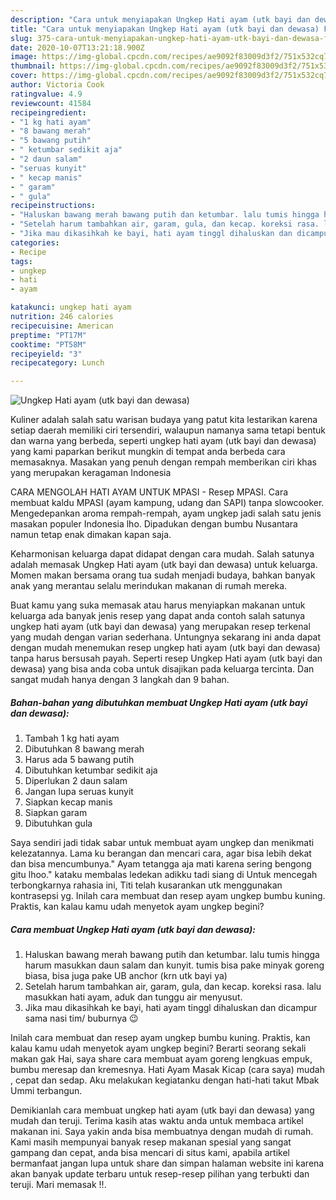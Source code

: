 ```yaml
---
description: "Cara untuk menyiapakan Ungkep Hati ayam (utk bayi dan dewasa) Favorite"
title: "Cara untuk menyiapakan Ungkep Hati ayam (utk bayi dan dewasa) Favorite"
slug: 375-cara-untuk-menyiapakan-ungkep-hati-ayam-utk-bayi-dan-dewasa-favorite
date: 2020-10-07T13:21:18.900Z
image: https://img-global.cpcdn.com/recipes/ae9092f83009d3f2/751x532cq70/ungkep-hati-ayam-utk-bayi-dan-dewasa-foto-resep-utama.jpg
thumbnail: https://img-global.cpcdn.com/recipes/ae9092f83009d3f2/751x532cq70/ungkep-hati-ayam-utk-bayi-dan-dewasa-foto-resep-utama.jpg
cover: https://img-global.cpcdn.com/recipes/ae9092f83009d3f2/751x532cq70/ungkep-hati-ayam-utk-bayi-dan-dewasa-foto-resep-utama.jpg
author: Victoria Cook
ratingvalue: 4.9
reviewcount: 41584
recipeingredient:
- "1 kg hati ayam"
- "8 bawang merah"
- "5 bawang putih"
- " ketumbar sedikit aja"
- "2 daun salam"
- "seruas kunyit"
- " kecap manis"
- " garam"
- " gula"
recipeinstructions:
- "Haluskan bawang merah bawang putih dan ketumbar. lalu tumis hingga harum masukkan daun salam dan kunyit. tumis bisa pake minyak goreng biasa, bisa juga pake UB anchor (krn utk bayi ya)"
- "Setelah harum tambahkan air, garam, gula, dan kecap. koreksi rasa. lalu masukkan hati ayam, aduk dan tunggu air menyusut."
- "Jika mau dikasihkah ke bayi, hati ayam tinggl dihaluskan dan dicampur sama nasi tim/ buburnya 😉"
categories:
- Recipe
tags:
- ungkep
- hati
- ayam

katakunci: ungkep hati ayam 
nutrition: 246 calories
recipecuisine: American
preptime: "PT17M"
cooktime: "PT58M"
recipeyield: "3"
recipecategory: Lunch

---
```



![Ungkep Hati ayam (utk bayi dan dewasa)](https://img-global.cpcdn.com/recipes/ae9092f83009d3f2/751x532cq70/ungkep-hati-ayam-utk-bayi-dan-dewasa-foto-resep-utama.jpg)

Kuliner adalah salah satu warisan budaya yang patut kita lestarikan karena setiap daerah memiliki ciri tersendiri, walaupun namanya sama tetapi bentuk dan warna yang berbeda, seperti ungkep hati ayam (utk bayi dan dewasa) yang kami paparkan berikut mungkin di tempat anda berbeda cara memasaknya. Masakan yang penuh dengan rempah memberikan ciri khas yang merupakan keragaman Indonesia

CARA MENGOLAH HATI AYAM UNTUK MPASI - Resep MPASI. Cara membuat kaldu MPASI (ayam kampung, udang dan SAPI) tanpa slowcooker. Mengedepankan aroma rempah-rempah, ayam ungkep jadi salah satu jenis masakan populer Indonesia lho. Dipadukan dengan bumbu Nusantara namun tetap enak dimakan kapan saja.

Keharmonisan keluarga dapat didapat dengan cara mudah. Salah satunya adalah memasak Ungkep Hati ayam (utk bayi dan dewasa) untuk keluarga. Momen makan bersama orang tua sudah menjadi budaya, bahkan banyak anak yang merantau selalu merindukan makanan di rumah mereka.

Buat kamu yang suka memasak atau harus menyiapkan makanan untuk keluarga ada banyak jenis resep yang dapat anda contoh salah satunya ungkep hati ayam (utk bayi dan dewasa) yang merupakan resep terkenal yang mudah dengan varian sederhana. Untungnya sekarang ini anda dapat dengan mudah menemukan resep ungkep hati ayam (utk bayi dan dewasa) tanpa harus bersusah payah.
Seperti resep Ungkep Hati ayam (utk bayi dan dewasa) yang bisa anda coba untuk disajikan pada keluarga tercinta. Dan sangat mudah hanya dengan 3 langkah dan 9 bahan.


<!--inarticleads1-->

##### Bahan-bahan yang dibutuhkan membuat Ungkep Hati ayam (utk bayi dan dewasa):

1. Tambah 1 kg hati ayam
1. Dibutuhkan 8 bawang merah
1. Harus ada 5 bawang putih
1. Dibutuhkan  ketumbar sedikit aja
1. Diperlukan 2 daun salam
1. Jangan lupa seruas kunyit
1. Siapkan  kecap manis
1. Siapkan  garam
1. Dibutuhkan  gula


Saya sendiri jadi tidak sabar untuk membuat ayam ungkep dan menikmati kelezatannya. Lama ku berangan dan mencari cara, agar bisa lebih dekat dan bisa mencumbunya.&#34; Ayam tetangga aja mati karena sering bengong gitu lhoo.&#34; kataku membalas ledekan adikku tadi siang di Untuk mencegah terbongkarnya rahasia ini, Titi telah kusarankan utk menggunakan kontrasepsi yg. Inilah cara membuat dan resep ayam ungkep bumbu kuning. Praktis, kan kalau kamu udah menyetok ayam ungkep begini? 

<!--inarticleads2-->

##### Cara membuat  Ungkep Hati ayam (utk bayi dan dewasa):

1. Haluskan bawang merah bawang putih dan ketumbar. lalu tumis hingga harum masukkan daun salam dan kunyit. tumis bisa pake minyak goreng biasa, bisa juga pake UB anchor (krn utk bayi ya)
1. Setelah harum tambahkan air, garam, gula, dan kecap. koreksi rasa. lalu masukkan hati ayam, aduk dan tunggu air menyusut.
1. Jika mau dikasihkah ke bayi, hati ayam tinggl dihaluskan dan dicampur sama nasi tim/ buburnya 😉


Inilah cara membuat dan resep ayam ungkep bumbu kuning. Praktis, kan kalau kamu udah menyetok ayam ungkep begini? Berarti seorang sekali makan gak Hai, saya share cara membuat ayam goreng lengkuas empuk, bumbu meresap dan kremesnya. Hati Ayam Masak Kicap (cara saya) mudah , cepat dan sedap. Aku melakukan kegiatanku dengan hati-hati takut Mbak Ummi terbangun. 

Demikianlah cara membuat ungkep hati ayam (utk bayi dan dewasa) yang mudah dan teruji. Terima kasih atas waktu anda untuk membaca artikel makanan ini. Saya yakin anda bisa membuatnya dengan mudah di rumah. Kami masih mempunyai banyak resep makanan spesial yang sangat gampang dan cepat, anda bisa mencari di situs kami, apabila artikel bermanfaat jangan lupa untuk share dan simpan halaman website ini karena akan banyak update terbaru untuk resep-resep pilihan yang terbukti dan teruji. Mari memasak !!. 
